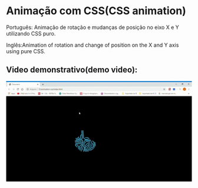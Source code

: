 # Animação com CSS(CSS animation)

Português: Animação de rotação e mudanças de posição no eixo X e Y utilizando CSS puro.

Inglês:Animation of rotation and change of position on the X and Y axis using pure CSS.

## Video demonstrativo(demo video):
![alt text](https://github.com/jhony2488/AnimationCSS-rotation-change-of-position-on-the-x-and-y-axes/blob/master/video-demo.gif "Video demonstrativo")
